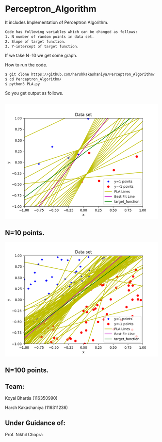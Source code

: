 # Perceptron_Algorithm
It includes Implementation of Perceptron Algorithm.

```
Code has following variables which can be changed as follows:
1. N number of random points in data set.
2. Slope of target function.
3. Y-intercept of target function.
```

If we take N=10 we get some graph.

How to run the code.

```
$ git clone https://github.com/harshkakashaniya/Perceptron_Algorithm/
$ cd Perceptron_Algorithm/
$ python3 PLA.py
```

So you get output as follows.

##
![](images/10_points.png)

## N=10 points.


![](images/100_points.png)

## N=100 points.


## Team:
Koyal Bhartia     (116350990)

Harsh Kakashaniya (116311236)

## Under Guidance of:
Prof. Nikhil Chopra
